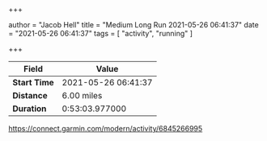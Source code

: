 +++

author = "Jacob Hell"
title = "Medium Long Run 2021-05-26 06:41:37"
date = "2021-05-26 06:41:37"
tags = [
    "activity", "running"
]

+++

<!--more-->

|Field  |Value  |
|--- | --- |
|**Start Time**|2021-05-26 06:41:37|
|**Distance**|6.00 miles|
|**Duration**|0:53:03.977000|

https://connect.garmin.com/modern/activity/6845266995